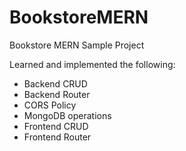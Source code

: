 # BookstoreMERN

Bookstore MERN Sample Project

Learned and implemented the following:

- Backend CRUD
- Backend Router
- CORS Policy
- MongoDB operations
- Frontend CRUD
- Frontend Router
